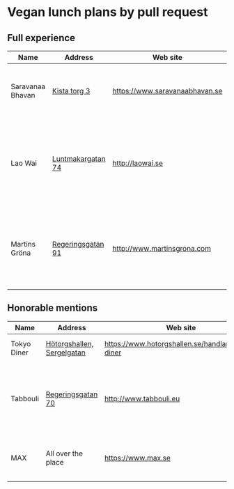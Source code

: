 # Vegan lunch plans by pull request

## Full experience

Name | Address | Web site | Description
---- | ------- | -------- | -----------
Saravanaa Bhavan | [Kista torg 3](https://www.google.com/maps/place/59°24'06.5"N+17°56'34.6"E) | <https://www.saravanaabhavan.se> | Traditional south indian vegetarian and vegan dishes. Buffet during lunch.
Lao Wai | [Luntmakargatan 74](https://www.google.com/maps/place/59°20'31.4"N+18°03'32.6"E) | <http://laowai.se> | Authentic Sichuanese and Taiwanese vegan dishes with a rotating two-week recurring lunch menu.
Martins Gröna | [Regeringsgatan 91](https://www.google.com/maps/place/59°20'16.6"N+18°04'01.4"E) | <http://www.martinsgrona.com> | Both vegetarian and vegan dishes in a "husmankost" style, with a recurring weekly lunch menu.

## Honorable mentions

Name | Address | Web site | Description
---- | ------- | -------- | -----------
Tokyo Diner | [Hötorgshallen, Sergelgatan](https://www.google.com/maps/place/59°20'03.5"N+18°03'45.7"E/@59.3343125,18.0604988,17z) | <https://www.hotorgshallen.se/handlare/tokyo-diner> | Has good vegan sushi.
Tabbouli | [Regeringsgatan 70](https://www.google.com/maps/place/59°20'12.5"N+18°04'03.7"E/@59.3368125,18.0654988,17z) | http://www.tabbouli.eu | There's usually something suitable to choose from during the lunch buffet.
MAX | All over the place | https://www.max.se | Common hamburger chain with a few vegan options.
